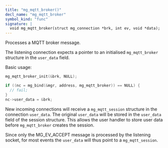```yaml
---
title: "mg_mqtt_broker()"
decl_name: "mg_mqtt_broker"
symbol_kind: "func"
signature: |
  void mg_mqtt_broker(struct mg_connection *brk, int ev, void *data);
---
```


Processes a MQTT broker message.

The listening connection expects a pointer to an initialised `mg_mqtt_broker`
structure in the `user_data` field.

Basic usage:

```c
mg_mqtt_broker_init(&brk, NULL);

if ((nc = mg_bind(&mgr, address, mg_mqtt_broker)) == NULL) {
  // fail;
}
nc->user_data = &brk;
```

New incoming connections will receive a `mg_mqtt_session` structure
in the connection `user_data`. The original `user_data` will be stored
in the `user_data` field of the session structure. This allows the user
handler to store user data before `mg_mqtt_broker` creates the session.

Since only the MG_EV_ACCEPT message is processed by the listening socket,
for most events the `user_data` will thus point to a `mg_mqtt_session`. 

